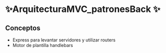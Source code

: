 # ✨ArquitecturaMVC_patronesBack ✨

## Conceptos
- Express para levantar servidores y utilizar routers
- Motor de plantilla handlebars
